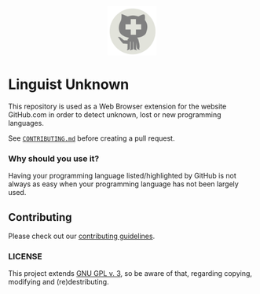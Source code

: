 <p align="center">
	<img alt="Brain Logo" src="./img/linguist-unknown.png" width="100" />
</p>

# Linguist Unknown
This repository is used as a Web Browser extension for the website GitHub.com in order to detect unknown, lost or new programming languages.

See  [`CONTRIBUTING.md`](/CONTRIBUTING.md) before creating a pull request.

### Why should you use it?
Having your programming language listed/highlighted by GitHub is not always as easy when your programming language has not been largely used.

## Contributing
Please check out our [contributing guidelines](CONTRIBUTING.md).

### LICENSE
This project extends [GNU GPL v. 3](http://www.gnu.org/licenses/gpl-3.0.en.html), so be aware of that, regarding copying, modifying and (re)destributing.

